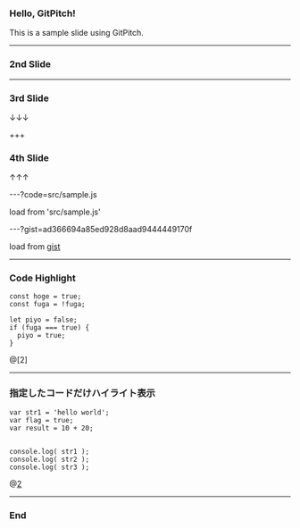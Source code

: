 ### Hello, GitPitch!

This is a sample slide using GitPitch.

---

### 2nd Slide

---

### 3rd Slide

↓↓↓

+++

### 4th Slide

↑↑↑

---?code=src/sample.js

load from 'src/sample.js'

---?gist=ad366694a85ed928d8aad9444449170f

load from [gist](https://gist.github.com/ezawa800/ad366694a85ed928d8aad9444449170f)

---

### Code Highlight

```
const hoge = true;
const fuga = !fuga;

let piyo = false;
if (fuga === true) {
  piyo = true;
}
```
@[2]

---

### 指定したコードだけハイライト表示


```
var str1 = 'hello world';
var flag = true;
var result = 10 + 20;


console.log( str1 );
console.log( str2 );
console.log( str3 );
```
@[2](flagに「true」を代入)

---

### End
